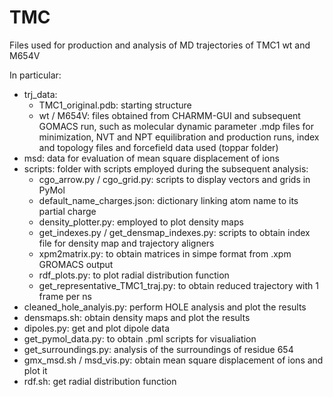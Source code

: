 # TMC
Files used for production and analysis of MD trajectories of TMC1 wt and M654V

In particular:
 - trj_data:
    - TMC1_original.pdb: starting structure
    - wt / M654V: files obtained from CHARMM-GUI and subsequent GOMACS run, such as molecular dynamic parameter .mdp 
                  files for minimization, NVT and NPT equilibration and production runs, index and topology files and                      forcefield data used (toppar folder)
 - msd: data for evaluation of mean square displacement of ions
 - scripts: folder with scripts employed during the subsequent analysis:
    - cgo_arrow.py / cgo_grid.py: scripts to display vectors and grids in PyMol
    - default_name_charges.json: dictionary linking atom name to its partial charge
    - density_plotter.py: employed to plot density maps
    - get_indexes.py / get_densmap_indexes.py: scripts to obtain index file for density map and trajectory aligners
    - xpm2matrix.py: to obtain matrices in simpe format from .xpm GROMACS output
    - rdf_plots.py: to plot radial distribution function
    - get_representative_TMC1_traj.py: to obtain reduced trajectory with 1 frame per ns
 - cleaned_hole_analyis.py: perform HOLE analysis and plot the results
 - densmaps.sh: obtain density maps and plot the results
 - dipoles.py: get and plot dipole data
 - get_pymol_data.py: to obtain .pml scripts for visualiation
 - get_surroundings.py: analysis of the surroundings of residue 654
 -  gmx_msd.sh / msd_vis.py: obtain mean square displacement of ions and plot it
 -  rdf.sh: get radial distribution function
